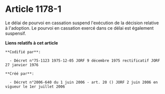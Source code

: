 # Article 1178-1

Le délai de pourvoi en cassation suspend l'exécution de la décision relative à l'adoption. Le pourvoi en cassation exercé
dans ce délai est également suspensif.

**Liens relatifs à cet article**

	**Codifié par**:

	  - Décret n°75-1123 1975-12-05 JORF 9 décembre 1975 rectificatif JORF 27 janvier 1976

	**Créé par**:

	  - Décret n°2006-640 du 1 juin 2006 - art. 20 () JORF 2 juin 2006 en vigueur le 1er juillet 2006
